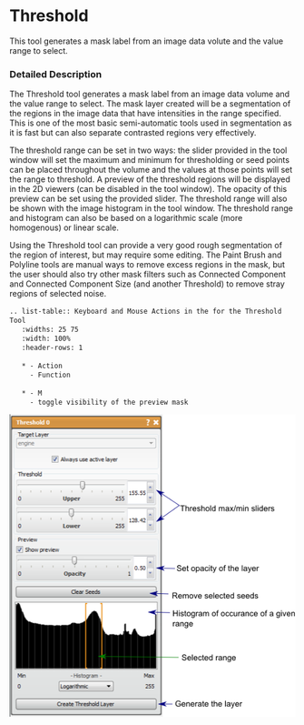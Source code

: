 # Threshold

This tool generates a mask label from an image data volute and the value range to select.

### Detailed Description

The Threshold tool generates a mask label from an image data volume and the value range to select. The mask layer created will be a segmentation of the regions in the image data that have intensities in the range specified. This is one of the most basic semi-automatic tools used in segmentation as it is fast but can also separate contrasted regions very effectively.

The threshold range can be set in two ways: the slider provided in the tool window will set the maximum and minimum for thresholding or seed points can be placed throughout the volume and the values at those points will set the range to threshold. A preview of the threshold regions will be displayed in the 2D viewers (can be disabled in the tool window). The opacity of this preview can be set using the provided slider. The threshold range will also be shown with the image histogram in the tool window. The threshold range and histogram can also be based on a logarithmic scale (more homogenous) or linear scale.

Using the Threshold tool can provide a very good rough segmentation of the region of interest, but may require some editing. The Paint Brush and Polyline tools are manual ways to remove excess regions in the mask, but the user should also try other mask filters such as Connected Component and Connected Component Size (and another Threshold) to remove stray regions of selected noise.

```eval_rst
.. list-table:: Keyboard and Mouse Actions in the for the Threshold Tool
   :widths: 25 75
   :width: 100%
   :header-rows: 1
      
   * - Action
     - Function

   * - M
     - toggle visibility of the preview mask

```

![alt text](../images/ThresholdGUI.png)
